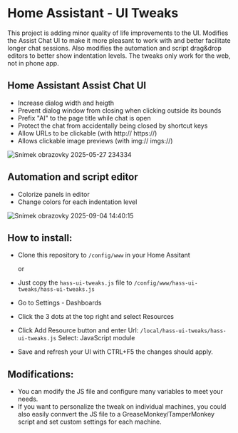 # Home Assistant - UI Tweaks
This project is adding minor quality of life improvements to the UI. Modifies the Assist Chat UI to make it more pleasant to work with and better facilitate longer chat sessions. Also modifies the automation and script drag&drop editors to better show indentation levels. The tweaks only work for the web, not in phone app.

## Home Assistant Assist Chat UI

- Increase dialog width and heigth
- Prevent dialog window from closing when clicking outside its bounds
- Prefix "AI" to the page title while chat is open
- Protect the chat from accidentally being closed by shortcut keys
- Allow URLs to be clickable (with http:// https://)
- Allows clickable image previews (with img:// imgs://)

![Snímek obrazovky 2025-05-27 234334](https://github.com/user-attachments/assets/8e66ba58-32b5-49c4-b032-a8b8fd7d8ac7)

## Automation and script editor

- Colorize panels in editor
- Change colors for each indentation level

![Snímek obrazovky 2025-09-04 14:40:15](https://github.com/user-attachments/assets/378928d0-128b-493b-8513-e2936562701a)




## How to install:
- Clone this repository to `/config/www` in your Home Assitant

	or
	
- Just copy the `hass-ui-tweaks.js` file to `/config/www/hass-ui-tweaks/hass-ui-tweaks.js`

- Go to Settings - Dashboards
- Click the 3 dots at the top right and select Resources
- Click Add Resource button and enter
Url: `/local/hass-ui-tweaks/hass-ui-tweaks.js`
Select: JavaScript module
- Save and refresh your UI with CTRL+F5 the changes should apply.

## Modifications:
- You can modify the JS file and configure many variables to meet your needs.
- If you want to personalize the tweak on individual machines, you could also easily connvert the JS file to a GreaseMonkey/TamperMonkey script and set custom settings for each machine.
